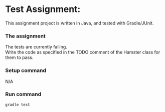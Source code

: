 # Test Assignment:
This assignment project is written in Java, and tested with Gradle/JUnit.

### The assignment
The tests are currently failing. \
Write the code as specified in the TODO comment of the Hamster class for them to pass.

### Setup command
N/A

### Run command
`gradle test`
